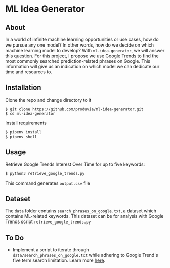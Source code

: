# ML Idea Generator

## About

In a world of infinite machine learning opportunities or use cases, how do we pursue any one model? In other words, how do we decide on which machine learning model to develop? With `ml-idea-generator`, we will answer this question. For this project, I propose we use Google Trends to find the most commonly searched prediction-related phrases on Google. This information will give us an indication on which model we can dedicate our time and resources to.

## Installation

Clone the repo and change directory to it

```
$ git clone https://github.com/produvia/ml-idea-generator.git
$ cd ml-idea-generator
```

Install requirements

```
$ pipenv install
$ pipenv shell
```

## Usage
Retrieve Google Trends Interest Over Time for up to five keywords:

```
$ python3 retrieve_google_trends.py
```

This command generates `output.csv` file

## Dataset

The `data` folder contains `search_phrases_on_google.txt`, a dataset which contains ML-related keywords. This dataset can be for analysis with Google Trends script `retrieve_google_trends.py`

## To Do

- Implement a script to iterate through `data/search_phrases_on_google.txt` while adhering to Google Trend's five term search limitation. Learn more [here](https://github.com/GeneralMills/pytrends#common-api-parameters).
